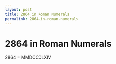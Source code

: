 ```yaml
---
layout: post
title: 2864 in Roman Numerals
permalink: 2864-in-roman-numerals
---
```


# 2864 in Roman Numerals

2864 = MMDCCCLXIV
